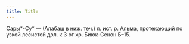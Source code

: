 ```yaml
---
title: Title
---
```


Сары*-Су* — (Алабаш в ниж. теч.) л. ист. р. Альма, протекающий по узкой лесистой
дол. к З от хр. Биюк-Сенон Б–15.
